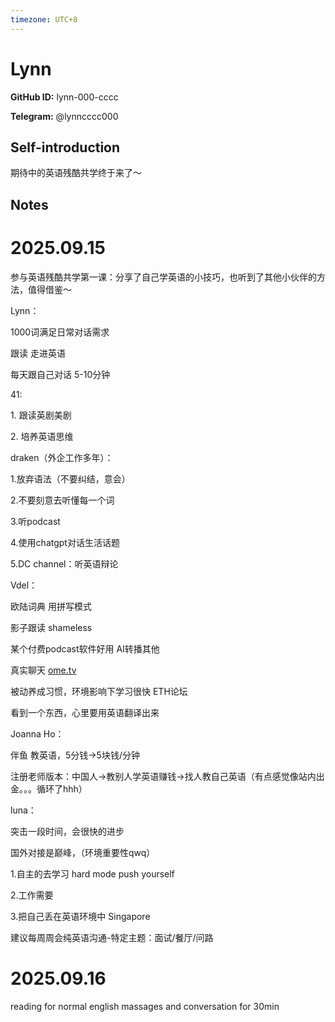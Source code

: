 ```yaml
---
timezone: UTC+8
---
```


# Lynn

**GitHub ID:** lynn-000-cccc

**Telegram:** @lynncccc000

## Self-introduction

期待中的英语残酷共学终于来了～

## Notes
<!-- Content_START -->
# 2025.09.15
<!-- DAILY_CHECKIN_2025-09-15_START -->
参与英语残酷共学第一课：分享了自己学英语的小技巧，也听到了其他小伙伴的方法，值得借鉴～

Lynn：

1000词满足日常对话需求

跟读 走进英语

每天跟自己对话 5-10分钟

41:

1\. 跟读英剧美剧

2\. 培养英语思维

draken（外企工作多年）：

1.放弃语法（不要纠结，意会）

2.不要刻意去听懂每一个词

3.听podcast

4.使用chatgpt对话生活话题

5.DC channel：听英语辩论

Vdel：

欧陆词典 用拼写模式

影子跟读 shameless

某个付费podcast软件好用 AI转播其他

真实聊天 [ome.tv](http://ome.tv)

被动养成习惯，环境影响下学习很快 ETH论坛

看到一个东西，心里要用英语翻译出来

Joanna Ho：

伴鱼 教英语，5分钱->5块钱/分钟

注册老师版本：中国人->教别人学英语赚钱->找人教自己英语（有点感觉像站内出金。。。循环了hhh）

luna：

突击一段时间，会很快的进步

国外对接是巅峰，（环境重要性qwq）

1.自主的去学习 hard mode push yourself

2.工作需要

3.把自己丢在英语环境中 Singapore

建议每周周会纯英语沟通-特定主题：面试/餐厅/问路
<!-- DAILY_CHECKIN_2025-09-15_END -->


# 2025.09.16
<!-- DAILY_CHECKIN_2025-09-16_START -->
reading for normal english massages and conversation for 30min
<!-- DAILY_CHECKIN_2025-09-16_END -->
<!-- Content_END -->
